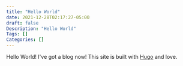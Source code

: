 ```yaml
---
title: "Hello World"
date: 2021-12-28T02:17:27-05:00
draft: false
Description: "Hello World"
Tags: []
Categories: []
---
```

Hello World! I've got a blog now! This site is built with [Hugo](https://gohugo.io/) and love.
